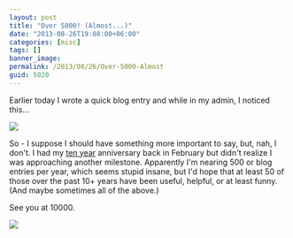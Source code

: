 ```yaml
---
layout: post
title: "Over 5000! (Almost...)"
date: "2013-08-26T19:08:00+06:00"
categories: [misc]
tags: []
banner_image: 
permalink: /2013/08/26/Over-5000-Almost
guid: 5020
---
```


Earlier today I wrote a quick blog entry and while in my admin, I noticed this...
<!--more-->
<img src="https://static.raymondcamden.com/images/Screenshot_8_26_13_5_20_PM.png" />

So - I suppose I should have something more important to say, but, nah, I don't. I had my <a href="http://www.raymondcamden.com/index.cfm/2013/2/12/Ten-Years-Ago-Today">ten year</a> anniversary back in February but didn't realize I was approaching another milestone. Apparently I'm nearing 500 or blog entries per year, which seems stupid insane, but I'd hope that at least 50 of those over the past 10+ years have been useful, helpful, or at least funny. (And maybe sometimes all of the above.) 

See you at 10000.

<img src="https://static.raymondcamden.com/images/bobapony1.jpg">